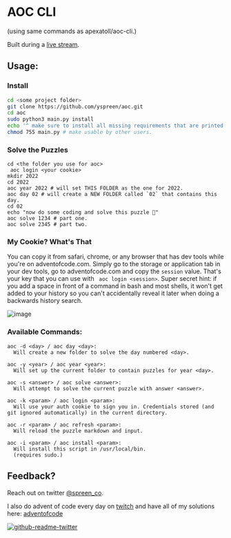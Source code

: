# AOC CLI

(using same commands as apexatoll/aoc-cli.)

Built during a [live stream](https://www.youtube.com/watch?v=rPo43HUyZ_c&list=PL8QzwnmPB7qbvjJiEG-NJq6b2E-MA4By4).

## Usage:

### Install

```bash
cd <some project folder>
git clone https://github.com/yspreen/aoc.git
cd aoc
sudo python3 main.py install
echo '^ make sure to install all missing requirements that are printed out by this command'
chmod 755 main.py # make usable by other users.
```

### Solve the Puzzles

```
cd <the folder you use for aoc>
 aoc login <your cookie>
mkdir 2022
cd 2022
aoc year 2022 # will set THIS FOLDER as the one for 2022.
aoc day 02 # will create a NEW FOLDER called `02` that contains this day.
cd 02
echo "now do some coding and solve this puzzle 🧠"
aoc solve 1234 # part one.
aoc solve 2345 # part two.
```

### My Cookie? What's That

You can copy it from safari, chrome, or any browser that has dev tools while you're on adventofcode.com.
Simply go to the storage or application tab in your dev tools, go to adventofcode.com and copy the `session` value.
That's your key that you can use with ` aoc login <session>`.
Super secret hint: if you add a space in front of a command in bash and most shells, it won't get added to your history so you can't accidentally reveal it later when doing a backwards history search.

![image](https://user-images.githubusercontent.com/12631527/205678570-427c4ee7-5746-4e73-b48e-a775375eadfc.png)


### Available Commands:

```
aoc -d <day> / aoc day <day>:
  Will create a new folder to solve the day numbered <day>.

aoc -y <year> / aoc year <year>:
  Will set up the current folder to contain puzzles for year <day>.

aoc -s <answer> / aoc solve <answer>:
  Will attempt to solve the current puzzle with answer <answer>.

aoc -k <param> / aoc login <param>:
  Will use your auth cookie to sign you in. Credentials stored (and git ignored automatically) in the current directory.

aoc -r <param> / aoc refresh <param>:
  Will reload the puzzle markdown and input.

aoc -i <param> / aoc install <param>:
  Will install this script in /usr/local/bin.
  (requires sudo.)
```

## Feedback?

Reach out on twitter [@spreen_co](https://twitter.com/spreen_co).

I also do advent of code every day on [twitch](https://www.twitch.tv/at_spreen_co) and have all of my solutions here: [adventofcode](https://github.com/yspreen/adventofcode)

[![github-readme-twitter](https://github-readme-twitter.gazf.vercel.app/api?id=spreen_co)](https://twitter.com/spreen_co)

